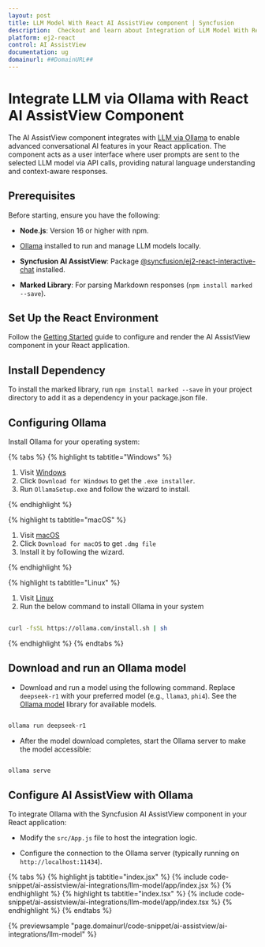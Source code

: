 ```yaml
---
layout: post
title: LLM Model With React AI AssistView component | Syncfusion
description:  Checkout and learn about Integration of LLM Model With React AI AssistView component of Syncfusion Essential JS 2 and more details.
platform: ej2-react
control: AI AssistView
documentation: ug
domainurl: ##DomainURL##
---
```


# Integrate LLM via Ollama with React AI AssistView Component

The AI AssistView component integrates with [LLM via Ollama](https://ollama.com) to enable advanced conversational AI features in your React application. The component acts as a user interface where user prompts are sent to the selected LLM model via API calls, providing natural language understanding and context-aware responses.

## Prerequisites

Before starting, ensure you have the following:

* **Node.js**: Version 16 or higher with npm.

* [Ollama](https://ollama.com) installed to run and manage LLM models locally.

* **Syncfusion AI AssistView**: Package [@syncfusion/ej2-react-interactive-chat](https://www.npmjs.com/package/@syncfusion/ej2-react-interactive-chat) installed.

* **Marked Library**: For parsing Markdown responses (`npm install marked --save`).

## Set Up the React Environment

Follow the [Getting Started](../getting-started) guide to configure and render the AI AssistView component in your React application.

## Install Dependency

To install the marked library, run `npm install marked --save` in your project directory to add it as a dependency in your package.json file.
 
## Configuring Ollama

Install Ollama for your operating system:

{% tabs %}
{% highlight ts tabtitle="Windows" %}

1. Visit [Windows](https://ollama.com/download)
2. Click `Download for Windows` to get the `.exe installer`. 
3. Run `OllamaSetup.exe` and follow the wizard to install.

{% endhighlight %}

{% highlight ts tabtitle="macOS" %}

1. Visit [macOS](https://ollama.com/download/mac)
2. Click `Download for macOS` to get `.dmg file`
3. Install it by following the wizard.

{% endhighlight %}

{% highlight ts tabtitle="Linux" %}

1. Visit [Linux](https://ollama.com/download/linux)
2. Run the below command to install Ollama in your system

```bash
        
curl -fsSL https://ollama.com/install.sh | sh

```
{% endhighlight %}
{% endtabs %}

## Download and run an Ollama model

* Download and run a model using the following command. Replace `deepseek-r1` with your preferred model (e.g., `llama3`, `phi4`). See the [Ollama model](https://ollama.com/search) library for available models.
 
```bash

ollama run deepseek-r1

```

* After the model download completes, start the Ollama server to make the model accessible:

```bash

ollama serve

```

## Configure AI AssistView with Ollama

To integrate Ollama with the Syncfusion AI AssistView component in your React application:

* Modify the `src/App.js` file to host the integration logic.

* Configure the connection to the Ollama server (typically running on `http://localhost:11434`).

{% tabs %}
{% highlight js tabtitle="index.jsx" %}
{% include code-snippet/ai-assistview/ai-integrations/llm-model/app/index.jsx %}
{% endhighlight %}
{% highlight ts tabtitle="index.tsx" %}
{% include code-snippet/ai-assistview/ai-integrations/llm-model/app/index.tsx %}
{% endhighlight %}
{% endtabs %}

{% previewsample "page.domainurl/code-snippet/ai-assistview/ai-integrations/llm-model" %}
